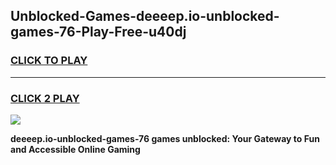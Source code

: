 
## Unblocked-Games-deeeep.io-unblocked-games-76-Play-Free-u40dj
<h3>
<a href="https://premium76.site?title=deeeep.io-unblocked-games-76&ref=21A">CLICK TO PLAY</a></h3>
<hr>

<h3>
<a href="https://premium76.site?title=deeeep.io-unblocked-games-76&ref=21A">CLICK 2 PLAY</a>
  
</h3>

<a href="https://premium76.site?title=deeeep.io-unblocked-games-76&ref=21A"><img src="https://clearcache.store/games.png"></a>


**deeeep.io-unblocked-games-76 games unblocked: Your Gateway to Fun and Accessible Online Gaming**
